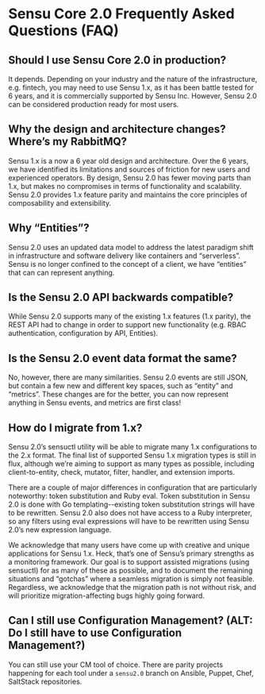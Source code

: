 # Sensu Core 2.0 Frequently Asked Questions (FAQ)

## Should I use Sensu Core 2.0 in production?

It depends. Depending on your industry and the nature of the infrastructure, e.g. fintech, you may need to use Sensu 1.x, as it has been battle tested for 6 years, and it is commercially supported by Sensu Inc. However, Sensu 2.0 can be considered production ready for most users.

## Why the design and architecture changes? Where’s my RabbitMQ?

Sensu 1.x is a now a 6 year old design and architecture. Over the 6 years, we have identified its limitations and sources of friction for new users and experienced operators. By design, Sensu 2.0 has fewer moving parts than 1.x, but makes no compromises in terms of functionality and scalability. Sensu 2.0 provides 1.x feature parity and maintains the core principles of composability and extensibility.

## Why “Entities”?

Sensu 2.0 uses an updated data model to address the latest paradigm shift in infrastructure and software delivery like containers and “serverless”. Sensu is no longer confined to the concept of a client, we have “entities” that can can represent anything.

## Is the Sensu 2.0 API backwards compatible?

While Sensu 2.0 supports many of the existing 1.x features (1.x parity), the REST API had to change in order to support new functionality (e.g. RBAC authentication, configuration by API, Entities).

## Is the Sensu 2.0 event data format the same?

No, however, there are many similarities. Sensu 2.0 events are still JSON, but contain a few new and different key spaces, such as “entity” and “metrics”. These changes are for the better, you can now represent anything in Sensu events, and metrics are first class!

## How do I migrate from 1.x?

Sensu 2.0’s sensuctl utility will be able to migrate many 1.x configurations to the 2.x format. The final list of supported Sensu 1.x migration types is still in flux, although we’re aiming to support as many types as possible, including client-to-entity, check, mutator, filter, handler, and extension imports.

There are a couple of major differences in configuration that are particularly noteworthy: token substitution and Ruby eval. Token substitution in Sensu 2.0 is done with Go templating--existing token substitution strings will have to be rewritten. Sensu 2.0 also does not have access to a Ruby interpreter, so any filters using eval expressions will have to be rewritten using Sensu 2.0’s new expression language.

We acknowledge that many users have come up with creative and unique applications for Sensu 1.x. Heck, that’s one of Sensu’s primary strengths as a monitoring framework. Our goal is to support assisted migrations (using sensuctl) for as many of these as possible, and to document the remaining situations and “gotchas” where a seamless migration is simply not feasible. Regardless, we acknowledge that the migration path is not without risk, and will prioritize migration-affecting bugs highly going forward.

## Can I still use Configuration Management? (ALT: Do I still have to use Configuration Management?)

You can still use your CM tool of choice. There are parity projects happening for each tool under a `sensu2.0` branch on Ansible, Puppet, Chef, SaltStack repositories.
